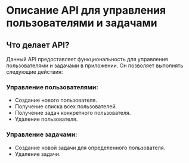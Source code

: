 # Описание API для управления пользователями и задачами

## Что делает API?

Данный API предоставляет функциональность для управления пользователями и задачами в приложении. Он позволяет выполнять следующие действия:

### Управление пользователями:
- Создание нового пользователя.
- Получение списка всех пользователей.
- Получение задач конкретного пользователя.
- Удаление пользователя.

### Управление задачами:
- Создание новой задачи для определенного пользователя.
- Удаление задачи.
